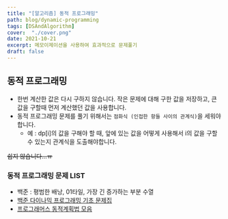 ```yaml
---
title: "[알고리즘] 동적 프로그래밍"
path: blog/dynamic-programming
tags: [DSAndAlgorithm]
cover:  "./cover.png"
date: 2021-10-21
excerpt: 메모이제이션을 사용하여 효과적으로 문제풀기 
draft: false
---
```


## 동적 프로그래밍

- 한번 계산한 값은 다시 구하지 않습니다. 작은 문제에 대해 구한 값을 저장하고, 큰 값을 구할때 먼저 계산했던 값을 사용합니다.
- 동적 프로그래밍 문제를 풀기 위해서는 `점화식 (인접한 항들 사이의 관계식)`을 세워야 합니다.
  - 예 : dp[i]의 값을 구해야 할 때, 앞에 있는 값을 어떻게 사용해서 i의 값을 구할 수 있는지 관계식을 도출해야합니다.

~~쉽지 않습니다...ㅠ~~

### 동적 프로그래밍 문제 LIST

- 백준 : 평범한 배낭, 01타일, 가장 긴 증가하는 부분 수열 
- [백준 다이나믹 프로그래밍 기초 문제집](https://www.acmicpc.net/workbook/view/3939)
- [프로그래머스 동적계획법 모음](https://programmers.co.kr/learn/courses/30/parts/12263)




